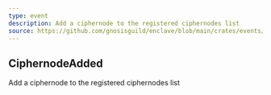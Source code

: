 ```yaml
---
type: event
description: Add a ciphernode to the registered ciphernodes list
source: https://github.com/gnosisguild/enclave/blob/main/crates/events/src/enclave_event/ciphernode_added.rs
---
```

## CiphernodeAdded

Add a ciphernode to the registered ciphernodes list